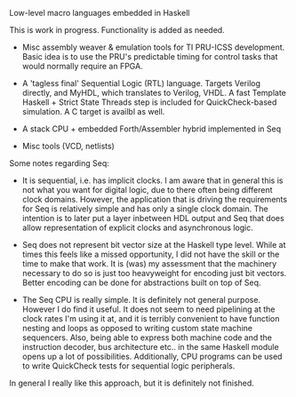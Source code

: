 Low-level macro languages embedded in Haskell

This is work in progress.  Functionality is added as needed.


- Misc assembly weaver & emulation tools for TI PRU-ICSS development.
  Basic idea is to use the PRU's predictable timing for control tasks
  that would normally require an FPGA.

- A 'tagless final' Sequential Logic (RTL) language.  Targets Verilog
  directly, and MyHDL, which translates to Verilog, VHDL.  A fast
  Template Haskell + Strict State Threads step is included for
  QuickCheck-based simulation.  A C target is availbl as well.

- A stack CPU + embedded Forth/Assembler hybrid implemented in Seq

- Misc tools  (VCD, netlists)



Some notes regarding Seq:

- It is sequential, i.e. has implicit clocks.  I am aware that in
  general this is not what you want for digital logic, due to there
  often being different clock domains.  However, the application that
  is driving the requirements for Seq is relatively simple and has
  only a single clock domain.  The intention is to later put a layer
  inbetween HDL output and Seq that does allow representation of
  explicit clocks and asynchronous logic.

- Seq does not represent bit vector size at the Haskell type level.
  While at times this feels like a missed opportunity, I did not have
  the skill or the time to make that work.  It is (was) my assessment
  that the machinery necessary to do so is just too heavyweight for
  encoding just bit vectors.  Better encoding can be done for
  abstractions built on top of Seq.

- The Seq CPU is really simple.  It is definitely not general purpose.
  However I do find it useful.  It does not seem to need pipelining at
  the clock rates I'm using it at, and it is terribly convenient to
  have function nesting and loops as opposed to writing custom state
  machine sequencers.  Also, being able to express both machine code
  and the instruction decoder, bus architecture etc.. in the same
  Haskell module opens up a lot of possibilities.  Additionally, CPU
  programs can be used to write QuickCheck tests for sequential logic
  peripherals.


In general I really like this approach, but it is definitely not
finished.





